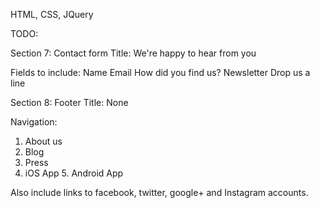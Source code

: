 HTML, CSS, JQuery

TODO:

Section 7: Contact form
Title: We're happy to hear from you

Fields to include:
Name
Email
How did you find us?
Newsletter
Drop us a line

Section 8: Footer
Title: None

Navigation:
1. About us
2. Blog
3. Press
4. iOS App
5. Android App

Also include links to facebook, twitter, google+ and Instagram accounts.
